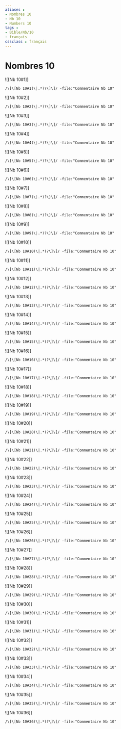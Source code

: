 ```yaml
---
aliases : 
- Nombres 10
- Nb 10
- Numbers 10
tags : 
- Bible/Nb/10
- français
cssclass : français
---
```


# Nombres 10

![[Nb 10#1]]

```query
/\[\[Nb 10#1(\|.*)?\]\]/ -file:"Commentaire Nb 10"
```

![[Nb 10#2]]

```query
/\[\[Nb 10#2(\|.*)?\]\]/ -file:"Commentaire Nb 10"
```

![[Nb 10#3]]

```query
/\[\[Nb 10#3(\|.*)?\]\]/ -file:"Commentaire Nb 10"
```

![[Nb 10#4]]

```query
/\[\[Nb 10#4(\|.*)?\]\]/ -file:"Commentaire Nb 10"
```

![[Nb 10#5]]

```query
/\[\[Nb 10#5(\|.*)?\]\]/ -file:"Commentaire Nb 10"
```

![[Nb 10#6]]

```query
/\[\[Nb 10#6(\|.*)?\]\]/ -file:"Commentaire Nb 10"
```

![[Nb 10#7]]

```query
/\[\[Nb 10#7(\|.*)?\]\]/ -file:"Commentaire Nb 10"
```

![[Nb 10#8]]

```query
/\[\[Nb 10#8(\|.*)?\]\]/ -file:"Commentaire Nb 10"
```

![[Nb 10#9]]

```query
/\[\[Nb 10#9(\|.*)?\]\]/ -file:"Commentaire Nb 10"
```

![[Nb 10#10]]

```query
/\[\[Nb 10#10(\|.*)?\]\]/ -file:"Commentaire Nb 10"
```

![[Nb 10#11]]

```query
/\[\[Nb 10#11(\|.*)?\]\]/ -file:"Commentaire Nb 10"
```

![[Nb 10#12]]

```query
/\[\[Nb 10#12(\|.*)?\]\]/ -file:"Commentaire Nb 10"
```

![[Nb 10#13]]

```query
/\[\[Nb 10#13(\|.*)?\]\]/ -file:"Commentaire Nb 10"
```

![[Nb 10#14]]

```query
/\[\[Nb 10#14(\|.*)?\]\]/ -file:"Commentaire Nb 10"
```

![[Nb 10#15]]

```query
/\[\[Nb 10#15(\|.*)?\]\]/ -file:"Commentaire Nb 10"
```

![[Nb 10#16]]

```query
/\[\[Nb 10#16(\|.*)?\]\]/ -file:"Commentaire Nb 10"
```

![[Nb 10#17]]

```query
/\[\[Nb 10#17(\|.*)?\]\]/ -file:"Commentaire Nb 10"
```

![[Nb 10#18]]

```query
/\[\[Nb 10#18(\|.*)?\]\]/ -file:"Commentaire Nb 10"
```

![[Nb 10#19]]

```query
/\[\[Nb 10#19(\|.*)?\]\]/ -file:"Commentaire Nb 10"
```

![[Nb 10#20]]

```query
/\[\[Nb 10#20(\|.*)?\]\]/ -file:"Commentaire Nb 10"
```

![[Nb 10#21]]

```query
/\[\[Nb 10#21(\|.*)?\]\]/ -file:"Commentaire Nb 10"
```

![[Nb 10#22]]

```query
/\[\[Nb 10#22(\|.*)?\]\]/ -file:"Commentaire Nb 10"
```

![[Nb 10#23]]

```query
/\[\[Nb 10#23(\|.*)?\]\]/ -file:"Commentaire Nb 10"
```

![[Nb 10#24]]

```query
/\[\[Nb 10#24(\|.*)?\]\]/ -file:"Commentaire Nb 10"
```

![[Nb 10#25]]

```query
/\[\[Nb 10#25(\|.*)?\]\]/ -file:"Commentaire Nb 10"
```

![[Nb 10#26]]

```query
/\[\[Nb 10#26(\|.*)?\]\]/ -file:"Commentaire Nb 10"
```

![[Nb 10#27]]

```query
/\[\[Nb 10#27(\|.*)?\]\]/ -file:"Commentaire Nb 10"
```

![[Nb 10#28]]

```query
/\[\[Nb 10#28(\|.*)?\]\]/ -file:"Commentaire Nb 10"
```

![[Nb 10#29]]

```query
/\[\[Nb 10#29(\|.*)?\]\]/ -file:"Commentaire Nb 10"
```

![[Nb 10#30]]

```query
/\[\[Nb 10#30(\|.*)?\]\]/ -file:"Commentaire Nb 10"
```

![[Nb 10#31]]

```query
/\[\[Nb 10#31(\|.*)?\]\]/ -file:"Commentaire Nb 10"
```

![[Nb 10#32]]

```query
/\[\[Nb 10#32(\|.*)?\]\]/ -file:"Commentaire Nb 10"
```

![[Nb 10#33]]

```query
/\[\[Nb 10#33(\|.*)?\]\]/ -file:"Commentaire Nb 10"
```

![[Nb 10#34]]

```query
/\[\[Nb 10#34(\|.*)?\]\]/ -file:"Commentaire Nb 10"
```

![[Nb 10#35]]

```query
/\[\[Nb 10#35(\|.*)?\]\]/ -file:"Commentaire Nb 10"
```

![[Nb 10#36]]

```query
/\[\[Nb 10#36(\|.*)?\]\]/ -file:"Commentaire Nb 10"
```

